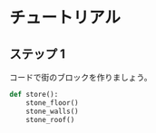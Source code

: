 # チュートリアル

## ステップ 1
コードで街のブロックを作りましょう。

```python
def store():
    stone_floor()
    stone_walls()
    stone_roof()
```